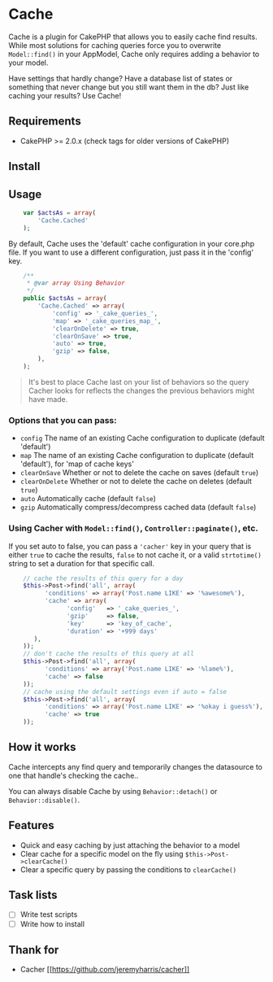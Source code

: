 # Cache

Cache is a plugin for CakePHP that allows you to easily cache find results.
While most solutions for caching queries force you to overwrite `Model::find()`
in your AppModel, Cache only requires adding a behavior to your model.

Have settings that hardly change? Have a database list of states or something
that never change but you still want them in the db? Just like caching your
results? Use Cache!

## Requirements

* CakePHP >= 2.0.x (check tags for older versions of CakePHP)

## Install



## Usage

```php
    var $actsAs = array(
        'Cache.Cached'
    );
```
By default, Cache uses the 'default' cache configuration in your core.php file.
If you want to use a different configuration, just pass it in the 'config' key.

```php
    /**
     * @var array Using Behavior
     */
    public $actsAs = array(
        'Cache.Cached' => array(
            'config' => '_cake_queries_',
            'map' => '_cake_queries_map_',
            'clearOnDelete' => true,
            'clearOnSave' => true,
            'auto' => true,
            'gzip' => false,
        ),
    );
```

> It's best to place Cache last on your list of behaviors so the query Cacher
> looks for reflects the changes the previous behaviors might have made.

### Options that you can pass:

* `config` The name of an existing Cache configuration to duplicate (default 'default')
* `map` The name of an existing Cache configuration to duplicate (default 'default'), 
    for 'map of cache keys'
* `clearOnSave` Whether or not to delete the cache on saves (default `true`)
* `clearOnDelete` Whether or not to delete the cache on deletes (default `true`)
* `auto` Automatically cache (default `false`)
* `gzip` Automatically compress/decompress cached data (default `false`)

### Using Cacher with `Model::find()`, `Controller::paginate()`, etc.

If you set auto to false, you can pass a `'cacher'` key in your query that is
either `true` to cache the results, `false` to not cache it, or a valid
`strtotime()` string to set a duration for that specific call.

```php
    // cache the results of this query for a day
    $this->Post->find('all', array(
		  'conditions' => array('Post.name LIKE' => '%awesome%'),
		  'cache' => array(
                'config'   => '_cake_queries_',
                'gzip'     => false,
                'key'      => 'key_of_cache',
                'duration' => '+999 days'
       ),
    ));
    // don't cache the results of this query at all
    $this->Post->find('all', array(
		  'conditions' => array('Post.name LIKE' => '%lame%'),
		  'cache' => false
    ));
    // cache using the default settings even if auto = false
    $this->Post->find('all', array(
		  'conditions' => array('Post.name LIKE' => '%okay i guess%'),
		  'cache' => true
    ));
```

## How it works

Cache intercepts any find query and temporarily changes the datasource to one 
that handle's checking the cache..

You can always disable Cache by using `Behavior::detach()` or `Behavior::disable()`.

## Features

* Quick and easy caching by just attaching the behavior to a model
* Clear cache for a specific model on the fly using `$this->Post->clearCache()`
* Clear a specific query by passing the conditions to `clearCache()`

## Task lists

- [ ] Write test scripts
- [ ] Write how to install

## Thank for

* Cacher [[https://github.com/jeremyharris/cacher]]